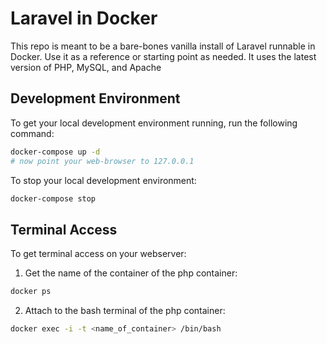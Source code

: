 # Laravel in Docker

This repo is meant to be a bare-bones vanilla install of Laravel runnable in Docker.
Use it as a reference or starting point as needed.
It uses the latest version of PHP, MySQL, and Apache


## Development Environment
To get your local development environment running, run the following command:

```bash
docker-compose up -d
# now point your web-browser to 127.0.0.1
```
To stop your local development environment:
```bash
docker-compose stop
```

## Terminal Access
To get terminal access on your webserver:

1. Get the name of the container of the php container:
```bash
docker ps
```
2. Attach to the bash terminal of the php container:
```bash
docker exec -i -t <name_of_container> /bin/bash
```

